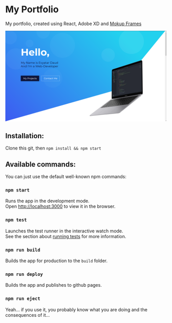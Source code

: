 # My Portfolio

My portfolio, created using React, Adobe XD and [Mokup Frames](https://www.mokupframes.com/)

![Preview](img/preview.png "Preview")


## Installation:

Clone this git, then `npm install && npm start`


## Available commands:

You can just use the default well-known npm commands:

### `npm start`

Runs the app in the development mode.<br />
Open [http://localhost:3000](http://localhost:3000) to view it in the browser.


### `npm test`

Launches the test runner in the interactive watch mode.<br />
See the section about [running tests](https://facebook.github.io/create-react-app/docs/running-tests) for more information.

### `npm run build`

Builds the app for production to the `build` folder.<br />


### `npm run deploy`

Builds the app and publishes to github pages.<br />


### `npm run eject`

Yeah... if you use it, you probably know what you are doing and the consequences of it...